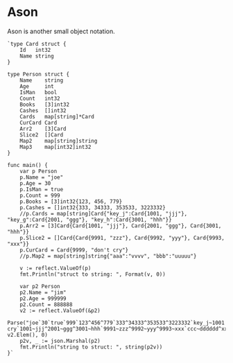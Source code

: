 # Ason

Ason is another small object notation.

    `type Card struct {
        Id   int32
        Name string
    }

    type Person struct {
        Name    string
        Age     int
        IsMan   bool
        Count   int32
        Books   [3]int32
        Cashes  []int32
        Cards   map[string]*Card
        CurCard Card
        Arr2    [3]Card
        Slice2  []Card
        Map2    map[string]string
        Map3    map[int32]int32
    }

    func main() {
        var p Person
        p.Name = "joe"
        p.Age = 30
        p.IsMan = true
        p.Count = 999
        p.Books = [3]int32{123, 456, 779}
        p.Cashes = []int32{333, 34333, 353533, 3223332}
        //p.Cards = map[string]Card{"key_j":Card{1001, "jjj"}, "key_g":Card{2001, "ggg"}, "key_h":Card{3001, "hhh"}}
        p.Arr2 = [3]Card{Card{1001, "jjj"}, Card{2001, "ggg"}, Card{3001, "hhh"}}
        p.Slice2 = []Card{Card{9991, "zzz"}, Card{9992, "yyy"}, Card{9993, "xxx"}}
        p.CurCard = Card{9999, "don't cry"}
        //p.Map2 = map[string]string{"aaa":"vvvv", "bbb":"uuuuu"}

        v := reflect.ValueOf(p)
        fmt.Println("struct to string: ", Format(v, 0))

        var p2 Person
        p2.Name = "jim"
        p2.Age = 999999
        p2.Count = 888888
        v2 := reflect.ValueOf(&p2)
        Parse("joe`30`true`999`123^456^779`333^34333^353533^3223332`key_j~1001|jjj^key_g~2001|ggg^key_h~3001|hhh`9999^don't cry`1001~jjj^2001~ggg^3001~hhh`9991~zzz^9992~yyy^9993~xxx`ccc~dddddd^xxx~yyyyyy`777~888", v2.Elem(), 0)
        p2v, _ := json.Marshal(p2)
        fmt.Println("string to struct: ", string(p2v))
    }`